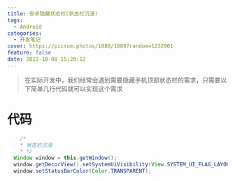 ```yaml
---
title: 安卓隐藏状态栏(状态栏沉浸)
tags:
  - Android
categories:
  - 开发笔记
cover: https://picsum.photos/1080/1080?random=1232901
feature: false
date: 2022-10-08 15:20:12
---
```

> 在实际开发中，我们经常会遇到需要隐藏手机顶部状态栏的需求，只需要以下简单几行代码就可以实现这个需求

# 代码
```Java
    /*
    * 状态栏沉浸
    * */
  Window window = this.getWindow();
  window.getDecorView().setSystemUiVisibility(View.SYSTEM_UI_FLAG_LAYOUT_STABLE | View.SYSTEM_UI_FLAG_LAYOUT_FULLSCREEN);
  window.setStatusBarColor(Color.TRANSPARENT);
```